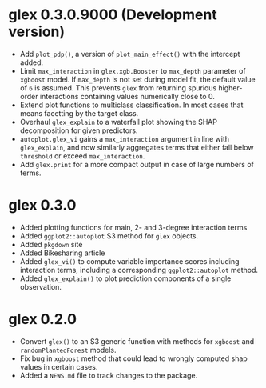 # glex 0.3.0.9000 (Development version)

* Add `plot_pdp()`, a version of `plot_main_effect()` with the intercept added.
* Limit `max_interaction` in `glex.xgb.Booster` to `max_depth` parameter of `xgboost` model.
  If `max_depth` is not set during model fit, the default value of `6` is assumed.
  This prevents `glex` from returning spurious higher-order interactions containing values numerically close to 0.
* Extend plot functions to multiclass classification. In most cases that means facetting by the target class.
* Overhaul `glex_explain` to a waterfall plot showing the SHAP decomposition for given predictors.
* `autoplot.glex_vi` gains a `max_interaction` argument in line with `glex_explain`, and now similarly aggregates terms that either fall below `threshold` or exceed `max_interaction`.
* Add `glex.print` for a more compact output in case of large numbers of terms.

# glex 0.3.0

* Added plotting functions for main, 2- and 3-degree interaction terms
* Added `ggplot2::autoplot` S3 method for `glex` objects.
* Added `pkgdown` site
* Added Bikesharing article
* Added `glex_vi()` to compute variable importance scores including interaction terms, including a
  corresponding `ggplot2::autoplot` method.
* Added `glex_explain()` to plot prediction components of a single observation.

# glex 0.2.0

* Convert `glex()` to an S3 generic function with methods for `xgboost` and `randomPlantedForest` models.
* Fix bug in `xgboost` method that could lead to wrongly computed shap values in certain cases.
* Added a `NEWS.md` file to track changes to the package.
